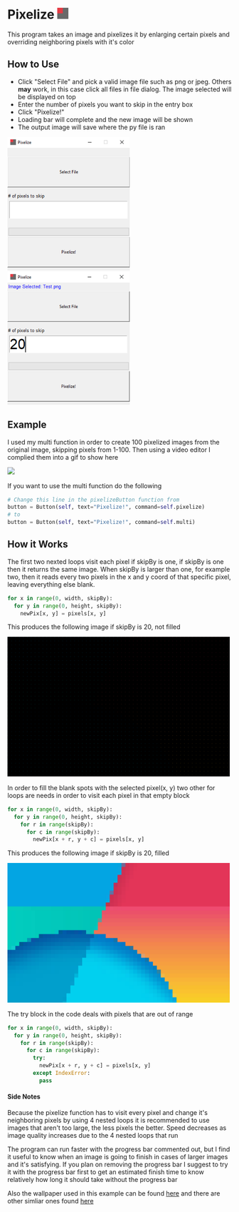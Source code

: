 # Pixelize <img src="https://github.com/ImaginaryResources/Pixelize/blob/master/examples/icon.png" width = "25">

This program takes an image and pixelizes it by enlarging certain pixels and overriding neighboring pixels with it's color

## How to Use
  - Click "Select File" and pick a valid image file such as png or jpeg. Others **may** work, in this case click all files in file dialog. The image selected will be displayed on top
  - Enter the number of pixels you want to skip in the entry box
  - Click "Pixelize!"
  - Loading bar will complete and the new image will be shown
  - The output image will save where the py file is ran

<img src="https://github.com/ImaginaryResources/Pixelize/blob/master/examples/GUI.png" width = "275"><img src="https://github.com/ImaginaryResources/Pixelize/blob/master/examples/GUI2.png" width = "275">

## Example
I used my multi function in order to create 100 pixelized images from the original image, skipping pixels from 1-100. Then using a video editor I complied them into a gif to show here

<img src="https://github.com/ImaginaryResources/Pixelize/blob/master/examples/pixelizedImages.gif" width = "500">

If you want to use the multi function do the following
```python
# Change this line in the pixelizeButton function from
button = Button(self, text="Pixelize!", command=self.pixelize)
# to 
button = Button(self, text="Pixelize!", command=self.multi)
```

## How it Works
The first two nexted loops visit each pixel if skipBy is one, if skipBy is one then it returns the same image. When skipBy is larger than one, for example two, then it reads every two pixels in the x and y coord of that specific pixel, leaving everything else blank.
```python
for x in range(0, width, skipBy):
  for y in range(0, height, skipBy):
    newPix[x, y] = pixels[x, y]
```
This produces the following image if skipBy is 20, not filled

<img src="https://github.com/ImaginaryResources/Pixelize/blob/master/examples/imageNotFilled.png" width = "500">

In order to fill the blank spots with the selected pixel(x, y) two other for loops are needs in order to visit each pixel in that empty block

```python
for x in range(0, width, skipBy):
  for y in range(0, height, skipBy):
    for r in range(skipBy):
      for c in range(skipBy):
        newPix[x + r, y + c] = pixels[x, y]
```

This produces the following image if skipBy is 20, filled

<img src="https://github.com/ImaginaryResources/Pixelize/blob/master/examples/imageFilled.png" width = "500">

The try block in the code deals with pixels that are out of range
```python
for x in range(0, width, skipBy):
  for y in range(0, height, skipBy):
    for r in range(skipBy):
      for c in range(skipBy):
        try:
          newPix[x + r, y + c] = pixels[x, y]
        except IndexError:
          pass
```

#### Side Notes
Because the pixelize function has to visit every pixel and change it's neighboring pixels by using 4 nested loops it is recommended to use images that aren't too large, the less pixels the better. Speed decreases as image quality increases due to the 4 nested loops that run

The program can run faster with the progress bar commented out, but I find it useful to know when an image is going to finish in cases of larger images and it's satisfying. If you plan on removing the progress bar I suggest to try it with the progress bar first to get an estimated finish time to know relatively how long it should take without the progress bar

Also the wallpaper used in this example can be found [here](http://genchi.info/img/kitkat-hd-wallpapers-24.png) and there are other simliar ones found [here](http://genchi.info/kitkat-hd-wallpaper)

